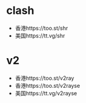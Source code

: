 # clash
- 香港https://too.st/shr
- 美国https://tt.vg/shr
# v2
- 香港https://too.st/v2ray
- 香港https://too.st/v2rayse
- 美国https://tt.vg/v2rayse
